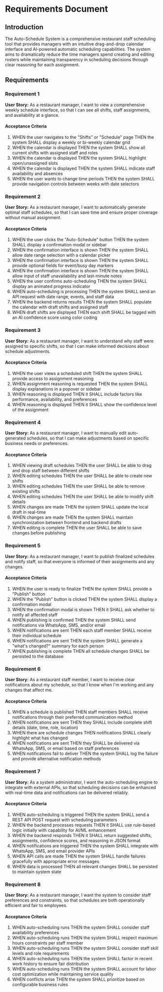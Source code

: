 # Requirements Document

## Introduction

The Auto-Schedule System is a comprehensive restaurant staff scheduling tool that provides managers with an intuitive drag-and-drop calendar interface and AI-powered automatic scheduling capabilities. The system aims to dramatically reduce the time managers spend creating and editing rosters while maintaining transparency in scheduling decisions through clear reasoning for each assignment.

## Requirements

### Requirement 1

**User Story:** As a restaurant manager, I want to view a comprehensive weekly schedule interface, so that I can see all shifts, staff assignments, and availability at a glance.

#### Acceptance Criteria

1. WHEN the user navigates to the "Shifts" or "Schedule" page THEN the system SHALL display a weekly or bi-weekly calendar grid
2. WHEN the calendar is displayed THEN the system SHALL show all current shifts with assigned staff and roles
3. WHEN the calendar is displayed THEN the system SHALL highlight open/unassigned slots
4. WHEN the calendar is displayed THEN the system SHALL indicate staff availability and absences
5. WHEN the user wants to change time periods THEN the system SHALL provide navigation controls between weeks with date selectors

### Requirement 2

**User Story:** As a restaurant manager, I want to automatically generate optimal staff schedules, so that I can save time and ensure proper coverage without manual assignment.

#### Acceptance Criteria

1. WHEN the user clicks the "Auto-Schedule" button THEN the system SHALL display a confirmation modal or sidebar
2. WHEN the confirmation interface is shown THEN the system SHALL allow date range selection with a calendar picker
3. WHEN the confirmation interface is shown THEN the system SHALL provide optional fields for event/busy day markers
4. WHEN the confirmation interface is shown THEN the system SHALL allow input of staff unavailability and last-minute notes
5. WHEN the user confirms auto-scheduling THEN the system SHALL display an animated progress indicator
6. WHEN auto-scheduling is processing THEN the system SHALL send an API request with date range, events, and staff data
7. WHEN the backend returns results THEN the system SHALL populate the calendar with draft shifts and assigned staff
8. WHEN draft shifts are displayed THEN each shift SHALL be tagged with an AI confidence score using color coding

### Requirement 3

**User Story:** As a restaurant manager, I want to understand why staff were assigned to specific shifts, so that I can make informed decisions about schedule adjustments.

#### Acceptance Criteria

1. WHEN the user views a scheduled shift THEN the system SHALL provide access to assignment reasoning
2. WHEN assignment reasoning is requested THEN the system SHALL display explanations in a popover or sidebar
3. WHEN reasoning is displayed THEN it SHALL include factors like performance, availability, and preferences
4. WHEN reasoning is displayed THEN it SHALL show the confidence level of the assignment

### Requirement 4

**User Story:** As a restaurant manager, I want to manually edit auto-generated schedules, so that I can make adjustments based on specific business needs or preferences.

#### Acceptance Criteria

1. WHEN viewing draft schedules THEN the user SHALL be able to drag and drop staff between different shifts
2. WHEN editing schedules THEN the user SHALL be able to create new shifts
3. WHEN editing schedules THEN the user SHALL be able to remove existing shifts
4. WHEN editing schedules THEN the user SHALL be able to modify shift details
5. WHEN changes are made THEN the system SHALL update the local draft in real-time
6. WHEN changes are made THEN the system SHALL maintain synchronization between frontend and backend drafts
7. WHEN editing is complete THEN the user SHALL be able to save changes before publishing

### Requirement 5

**User Story:** As a restaurant manager, I want to publish finalized schedules and notify staff, so that everyone is informed of their assignments and any changes.

#### Acceptance Criteria

1. WHEN the user is ready to finalize THEN the system SHALL provide a "Publish" button
2. WHEN the "Publish" button is clicked THEN the system SHALL display a confirmation modal
3. WHEN the confirmation modal is shown THEN it SHALL ask whether to notify all affected staff
4. WHEN publishing is confirmed THEN the system SHALL send notifications via WhatsApp, SMS, and/or email
5. WHEN notifications are sent THEN each staff member SHALL receive their individual schedule
6. WHEN notifications are sent THEN the system SHALL generate a "what's changed?" summary for each person
7. WHEN publishing is complete THEN all schedule changes SHALL be persisted to the database

### Requirement 6

**User Story:** As a restaurant staff member, I want to receive clear notifications about my schedule, so that I know when I'm working and any changes that affect me.

#### Acceptance Criteria

1. WHEN a schedule is published THEN staff members SHALL receive notifications through their preferred communication method
2. WHEN notifications are sent THEN they SHALL include complete shift details (date, time, role, location)
3. WHEN there are schedule changes THEN notifications SHALL clearly highlight what has changed
4. WHEN notifications are sent THEN they SHALL be delivered via WhatsApp, SMS, or email based on staff preferences
5. WHEN notifications fail to deliver THEN the system SHALL log the failure and provide alternative notification methods

### Requirement 7

**User Story:** As a system administrator, I want the auto-scheduling engine to integrate with external APIs, so that scheduling decisions can be enhanced with real-time data and notifications can be delivered reliably.

#### Acceptance Criteria

1. WHEN auto-scheduling is triggered THEN the system SHALL send a REST API POST request with scheduling parameters
2. WHEN the backend processes requests THEN it SHALL use rule-based logic initially with capability for AI/ML enhancement
3. WHEN the backend responds THEN it SHALL return suggested shifts, assignments, confidence scores, and reasoning in JSON format
4. WHEN notifications are triggered THEN the system SHALL integrate with WhatsApp, SMS, and email provider APIs
5. WHEN API calls are made THEN the system SHALL handle failures gracefully with appropriate error messages
6. WHEN data is processed THEN all relevant changes SHALL be persisted to maintain system state

### Requirement 8

**User Story:** As a restaurant manager, I want the system to consider staff preferences and constraints, so that schedules are both operationally efficient and fair to employees.

#### Acceptance Criteria

1. WHEN auto-scheduling runs THEN the system SHALL consider staff availability preferences
2. WHEN auto-scheduling runs THEN the system SHALL respect maximum hours constraints per staff member
3. WHEN auto-scheduling runs THEN the system SHALL consider staff skill levels and role requirements
4. WHEN auto-scheduling runs THEN the system SHALL factor in recent work history to ensure fair distribution
5. WHEN auto-scheduling runs THEN the system SHALL account for labor cost optimization while maintaining service quality
6. WHEN conflicts arise THEN the system SHALL prioritize based on configurable business rules